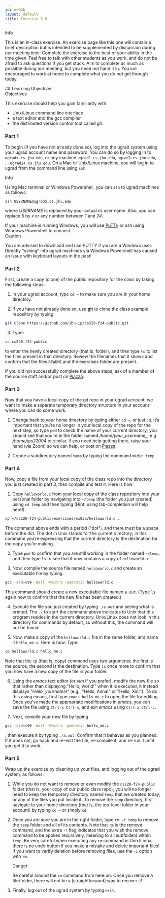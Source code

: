 ```yaml
---
id: ex03b
layout: default
title: Exercise 3-B
---
```


<div class='admonition info'>
<div class='title'>Info</div>
<div class='content'>
<p>This is an in-class exercise. An exercise page like this one will contain a brief description but is intended to be supplemented by discussion during our meeting time. Complete the exercise to the best of your ability in the time given. Feel free to talk with other students as you work, and do not be afraid to ask questions if you get stuck. Aim to complete as much as possible during our meeting, but you need not hand it in. You are encouraged to work at home to complete what you do not get through today.</p>
</div>
</div>
## Learning Objectives
<div class='admonition success'>
<div class='title'>Objectives</div>
<div class='content'>
<p>This exercise should help you gain familiarity with</p>
<ul>
<li>Unix/Linux command line interface</li>
<li>a text editor and the gcc compiler</li>
<li>the distributed version control tool called git.</li>
</ul>
</div>
</div>

### Part 1
To begin (if you have not already done so), log into the ugrad system using your ugrad account name and password.  You can do so by logging in to `ugradx.cs.jhu.edu`, or any machine `ugrad1.cs.jhu.edu`, `ugrad2.cs.jhu.edu`, … `ugrad24.cs.jhu.edu`. On a Mac or Unix/Linux machine, you will log in to ugrad from the command line using `ssh`.

<div class='admonition info'>
<div class='title'>Info</div>
<div class='content'>
<p>Using Mac terminal or Windows Powershell, you can <code>ssh</code> to ugrad machines as follows:</p>
<div class="sourceCode" id="cb1"><pre class="sourceCode bash"><code class="sourceCode bash"><a class="sourceLine" id="cb1-1" title="1"><span class="fu">ssh</span> USERNAME@ugrad5.cs.jhu.edu</a></code></pre></div>
<p>where <em>USERNAME</em> is replaced by your actual cs user name. Also, you can replace 5 by <em>x</em> or any number between <em>1</em> and <em>24</em>.</p>
</div>
</div>
 If your machine is running Windows, you will use <a href="https://www.putty.org/" target="_blank">PuTTy</a> or ssh using Windows Powershell to connect.

<div class='admonition caution'>
<div class='title'>Caution</div>
<div class='content'>
<p>You are advised to download and use PUTTY if you are a Windows user. Directly "sshing" into ugrad machines via Windows Powershell has caused an issue with keyboard layouts in the past!</p>
</div>
</div>

### Part 2
First, create a copy (clone) of the public repository for the class by taking the following steps:

1.	In your ugrad account, type `cd ~` to make sure you are in your home directory.

2.	If you have not already done so, use **git** to clone the class example repository by typing: 
```bash
git clone https://github.com/jhu-ip/cs220-f24-public.git
```
3.	Type:
``` bash
cd cs220-f24-public
```
to enter the newly created directory (that is, folder), and then type `ls` to list the files present in that directory.  Review the filenames that it shows and confirm that the files `README` and the exercises folder are present.

If you did not successfully complete the above steps, ask of a member of the course staff and/or post on <a href="https://piazza.com/class/lxumtcm3y2n4i6" target="_blank">Piazza</a>.

### Part 3
Now that you have a local copy of the git repo in your ugrad account, we want to make a separate temporary directory structure in your account where you can do some work.

1.	Change back to your home directory by typing either `cd ~`, or just `cd`. It’s important that you’re no longer in your local copy of the repo for the next step, so type `pwd` to check the name of your current directory; you should see that you’re in the folder named */home/your\_username_*, e.g. */home/ips22004* or similar. If you need help getting there, raise your hand (via Zoom) so we can help, or post on <a href="https://piazza.com/class/lxumtcm3y2n4i6" target="_blank">Piazza</a>.

2.	Create a subdirectory named `temp` by typing the command `mkdir temp`. 

### Part 4
Now, copy a file from your local copy of the class repo into the directory you just created in part 3, then compile and test it.  Here is how:

1.	Copy `helloworld.c` from your local copy of the class repository into your personal folder by navigating into `~/temp` (the folder you just created) using `cd temp` and then typing (Hint: using tab-completion will help here!): 
```bash
cp ~/cs220-f24-public/exercises/ex03b/helloworld.c .
```
The command above ends with a period ("dot"), and there must be a space before the dot. The dot in Unix stands for the current directory; in this command you’re expressing that the current directory is the destination for the copy you’re making.
 
2.	Type `pwd` to confirm that you are still working in the folder named `~/temp`, and then type `ls` to see that it now contains a copy of `helloworld.c`

3.	Now, compile the source file named `helloworld.c` and create an executable file by typing:
```bash
gcc -std=c99 -Wall -Wextra -pedantic helloworld.c
```
This command should create a new executable file named `a.out`.  (Type `ls` again now to confirm that the new file has been created.)

4.	Execute the file you just created by typing `./a.out` and seeing what is printed. The `./` to start the command above indicates to Unix that this program resides in the current directory. Unix/Linux does not look in this directory for commands by default, so without this, the command will not be found.

5.	Now, make a copy of the `helloworld.c` file in the same folder, and name it `hello_me.c`.  Here is how: Type:
```bash
cp helloworld.c hello_me.c
```
Note that the `cp` (that is, copy) command uses two arguments; the first is the source, the second is the destination. Type `ls` once more to confirm that you now have a new copy of the file in your folder.

6.	Using the _emacs_ text editor (or _vim_ if you prefer), modify the new file so that rather than displaying "Hello, world!" when it is executed, it instead displays _"Hello, $your name$!"_ (e.g., "Hello, Anna!" or "Hello, Xin!").  To do this using emacs, first type `emacs hello_me.c` to open the file for editing.  Once you've made the appropriate modifications in _emacs_, you can save the file using `Ctrl-x Ctrl-s`, and exit _emacs_ using `Ctrl-x Ctrl-c`.

7.	Next, compile your new file by typing 
```bash
gcc -std=c99 -Wall -Wextra -pedantic hello_me.c
```
, then execute it by typing `./a.out`. Confirm that it behaves as you planned.  If it does not, go back and re-edit the file, re-compile it, and re-run it until you get it to work.

### Part 5
Wrap up the exercise by cleaning up your files, and logging out of the ugrad system, as follows:

1.	While you do not want to remove or even modify the `cs220-f24-public` folder (that is, your copy of our public class repo), you will no longer need to keep the temporary directory named `temp` that we created today, or any of the files you put inside it.  To remove the `temp` directory, first navigate to your home directory (that is, the top-level folder in your account) by typing `cd ~` or simply `cd`.

2.	Once you are sure you are in the right folder, type `rm -r temp` to remove the `temp` folder and all of its contents. Note that `rm` is the remove command, and the extra `-r` flag indicates that you wish the remove command to be applied recursively, meaning to all subfolders within `temp`.  Be very careful when executing any `rm` command in Unix/Linux; there is no undo button if you make a mistake and delete important files! If you want to verify deletion before removing files, use the `-i` option with `rm`.
	<div class='admonition danger'>
	<div class='title'>Danger</div>
	<div class='content'>
	<p>Be careful around the <code>rm</code> command from here on. Once you remove a file/folder, there will not be a (straightforward) way to recover it!</p>
	</div>
	</div>

3.	Finally, log out of the ugrad system by typing `exit`.

